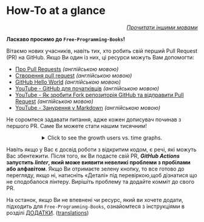 # How-To at a glance

<div align="right" markdown="1">

*[Прочитати іншими мовами](README.md#translations)*

</div>

**Ласкаво просимо до `Free-Programming-Books`!**

Вітаємо нових учасників, навіть тих, хто робить свій перший Pull Request (PR) на GitHub. Якщо Ви один із них, ці ресурси можуть Вам допомогти:

* [Про Pull Requests](https://docs.github.com/en/pull-requests/collaborating-with-pull-requests/proposing-changes-to-your-work-with-pull-requests/about-pull-requests) *(англійською мовою)*
* [Створення pull request](https://docs.github.com/en/pull-requests/collaborating-with-pull-requests/proposing-changes-to-your-work-with-pull-requests/creating-a-pull-request) *(англійською мовою)*
* [GitHub Hello World](https://docs.github.com/en/get-started/quickstart/hello-world) *(англійською мовою)*
* [YouTube - GitHub для початківців](https://www.youtube.com/watch?v=0fKg7e37bQE) *(англійською мовою)*
* [YouTube - Як зробити Fork репозиторія GitHub та відправити Pull Request](https://www.youtube.com/watch?v=G1I3HF4YWEw) *(англійською мовою)*
* [YouTube - Занурення у Markdown](https://www.youtube.com/watch?v=HUBNt18RFbo) *(англійською мовою)*


Не соромтеся задавати питання, адже кожен дописувач починав з першого PR. Саме Ви можете стати нашим тисячним!

<details align="center" markdown="1">
<summary>Click to see the growth users vs. time graphs.</summary>

[![EbookFoundation/free-programming-books's Contributor over time Graph](https://contributor-overtime-api.apiseven.com/contributors-svg?chart=contributorOverTime&repo=ebookfoundation/free-programming-books)](https://www.apiseven.com/en/contributor-graph?chart=contributorOverTime&repo=ebookfoundation/free-programming-books)

[![EbookFoundation/free-programming-books's Monthly Active Contributors graph](https://contributor-overtime-api.apiseven.com/contributors-svg?chart=contributorMonthlyActivity&repo=ebookfoundation/free-programming-books)](https://www.apiseven.com/en/contributor-graph?chart=contributorMonthlyActivity&repo=ebookfoundation/free-programming-books)

NOTE: Contribution spikes use to match with the [Hacktoberfest event](https://hacktoberfest.digitalocean.com) dates.

</details>

Навіть якщо у Вас є досвід роботи з відкритим кодом, є речі, які можуть Вас збентежити. Після того, як Ви подасте свій PR, ***GitHub Actions* запустить *linter*, який може виявити невеликі проблеми з пробілами або алфавітом**. Якщо Ви отримаєте зелену кнопку, то все готово до перегляду, якщо ні, натисніть «Деталі» під перевіркою,щоб дізнатися що не сподобалося лінтеру. Вирішіть проблему та додайте комміт до свого PR.

На останок, якщо Ви не впевнені чи ресурс, який ви хочете додати, підходить для `Free-Programming-Books`, ознайомтеся з інструкціями в розділі [ДОДАТКИ](CONTRIBUTING.md). ([translations](README.md#translations))
